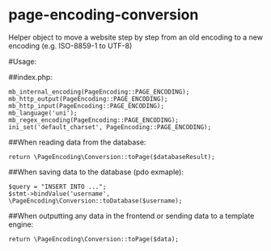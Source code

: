 # page-encoding-conversion
Helper object to move a website step by step from an old encoding to a new encoding (e.g. ISO-8859-1 to UTF-8)

#Usage:

##index.php:

```
mb_internal_encoding(PageEncoding::PAGE_ENCODING);
mb_http_output(PageEncoding::PAGE_ENCODING);
mb_http_input(PageEncoding::PAGE_ENCODING);
mb_language('uni');
mb_regex_encoding(PageEncoding::PAGE_ENCODING);
ini_set('default_charset', PageEncoding::PAGE_ENCODING);
```

##When reading data from the database:
```
return \PageEncoding\Conversion::toPage($databaseResult);
```

##When saving data to the database (pdo exmaple):
```
$query = "INSERT INTO ...";
$stmt->bindValue('username', \PageEncoding\Conversion::toDatabase($username);
```

##When outputting any data in the frontend or sending data to a template engine:
```
return \PageEncoding\Conversion::toPage($data);
```
